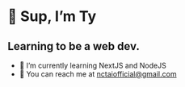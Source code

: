 # 👋 Sup, I’m Ty
## Learning to be a web dev.

- 🌱 I’m currently learning NextJS and NodeJS
- :handshake: You can reach me at nctaiofficial@gmail.com


<!---
raccoonwannafly/raccoonwannafly is a ✨ special ✨ repository because its `README.md` (this file) appears on your GitHub profile.
You can click the Preview link to take a look at your changes.
--->
